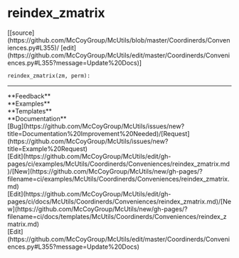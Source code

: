 # <a id="McUtils.Coordinerds.Conveniences.reindex_zmatrix">reindex_zmatrix</a>
<div class="docs-source-link" markdown="1">
[[source](https://github.com/McCoyGroup/McUtils/blob/master/Coordinerds/Conveniences.py#L355)/
[edit](https://github.com/McCoyGroup/McUtils/edit/master/Coordinerds/Conveniences.py#L355?message=Update%20Docs)]
</div>

```python
reindex_zmatrix(zm, perm): 
```













---


<div markdown="1" class="text-secondary">
<div class="container">
  <div class="row">
   <div class="col" markdown="1">
**Feedback**   
</div>
   <div class="col" markdown="1">
**Examples**   
</div>
   <div class="col" markdown="1">
**Templates**   
</div>
   <div class="col" markdown="1">
**Documentation**   
</div>
   <div class="col" markdown="1">
   
</div>
   <div class="col" markdown="1">
   
</div>
   <div class="col" markdown="1">
   
</div>
</div>
  <div class="row">
   <div class="col" markdown="1">
[Bug](https://github.com/McCoyGroup/McUtils/issues/new?title=Documentation%20Improvement%20Needed)/[Request](https://github.com/McCoyGroup/McUtils/issues/new?title=Example%20Request)   
</div>
   <div class="col" markdown="1">
[Edit](https://github.com/McCoyGroup/McUtils/edit/gh-pages/ci/examples/McUtils/Coordinerds/Conveniences/reindex_zmatrix.md)/[New](https://github.com/McCoyGroup/McUtils/new/gh-pages/?filename=ci/examples/McUtils/Coordinerds/Conveniences/reindex_zmatrix.md)   
</div>
   <div class="col" markdown="1">
[Edit](https://github.com/McCoyGroup/McUtils/edit/gh-pages/ci/docs/McUtils/Coordinerds/Conveniences/reindex_zmatrix.md)/[New](https://github.com/McCoyGroup/McUtils/new/gh-pages/?filename=ci/docs/templates/McUtils/Coordinerds/Conveniences/reindex_zmatrix.md)   
</div>
   <div class="col" markdown="1">
[Edit](https://github.com/McCoyGroup/McUtils/edit/master/Coordinerds/Conveniences.py#L355?message=Update%20Docs)   
</div>
   <div class="col" markdown="1">
   
</div>
   <div class="col" markdown="1">
   
</div>
   <div class="col" markdown="1">
   
</div>
</div>
</div>
</div>